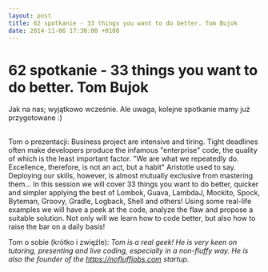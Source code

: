 ```yaml
---
layout: post
title: 62 spotkanie - 33 things you want to do better. Tom Bujok
date: 2014-11-06 17:30:00 +0100
---
```

# 62 spotkanie - 33 things you want to do better. Tom Bujok

<p>Jak na nas; wyjątkowo wcześnie. Ale uwaga, kolejne spotkanie mamy już przygotowane :)</p> <p><br/>Tom o prezentacji: Business project are intensive and tiring. Tight deadlines often make developers produce the infamous "enterprise" code, the quality of which is the least important factor. "We are what we repeatedly do. Excellence, therefore, is not an act, but a habit" Aristotle used to say. Deploying our skills, however, is almost mutually exclusive from mastering them… In this session we will cover 33 things you want to do better, quicker and simpler applying the best of Lombok, Guava, LambdaJ, Mockito, Spock, Byteman, Groovy, Gradle, Logback, Shell and others! Using some real-life examples we will have a peek at the code, analyze the flaw and propose a suitable solution. Not only will we learn how to code better, but also how to raise the bar on a daily basis!</p> <p>Tom o sobie (krótko i zwięźle): <i>Tom is a real geek! He is very keen on tutoring, presenting and live coding, especially in a non-fluffy way. </i><i>He is also the founder of the <a href="https://nofluffjobs.com"><a href="https://nofluffjobs.com" class="linkified">https://nofluffjobs.com</a></a> startup. </i></p>

